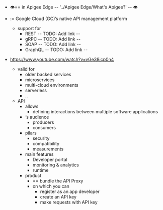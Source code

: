 - 👁️== in Apigee Edge -- '../Apigee Edge/What's Apigee?' -- 👁️
- := Google Cloud (GC)’s native API management platform
    - support for
        - REST -- TODO: Add link --
        - gRPC -- TODO: Add link --
        - SOAP -- TODO: Add link --
        - GraphQL -- TODO: Add link --

- https://www.youtube.com/watch?v=vGe38icp0n4
  - valid for
      - older backed services
      - microservices
      - multi-cloud environments
      - serverless
      - ..
  - API
      - allows
          - defining interactions between multiple software applications
      - ‘s audience
          - producers
          - consumers
      - pilars
          - security
          - compatibility
          - measurements
      - main features
          - Developer portal
          - monitoring & analytics
          - runtime
      - product
          - == bundle the API Proxy
          - on which you can
              - register as an app developer
              - create an API key
              - make requests with API key